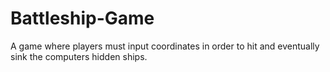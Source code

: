 # Battleship-Game
A game where players must input coordinates in order to hit and eventually sink the computers hidden ships.
